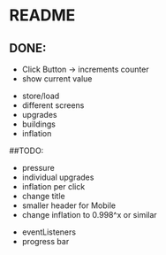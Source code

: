 # README #

## DONE:
* Click Button -> increments counter
* show current value
+ store/load
+ different screens
+ upgrades
+ buildings
+ inflation

##TODO:
* pressure
* individual upgrades
* inflation per click
* change title
* smaller header for Mobile
* change inflation to 0.998^x or similar
+ eventListeners
+ progress bar